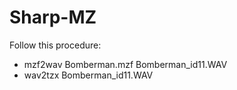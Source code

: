 # Sharp-MZ

Follow this procedure:

* mzf2wav Bomberman.mzf Bomberman_id11.WAV
* wav2tzx Bomberman_id11.WAV
